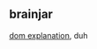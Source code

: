 <article><h2>brainjar</h2><a href="http://www.brainjar.com/dhtml/intro/">dom explanation</a>, duh</article>